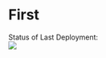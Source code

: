 # First
Status of Last Deployment:<br>
<img src = "ttps://github.com/SFLGIT/First/workflows/CI/bandge.svg?branch=main"><br>
